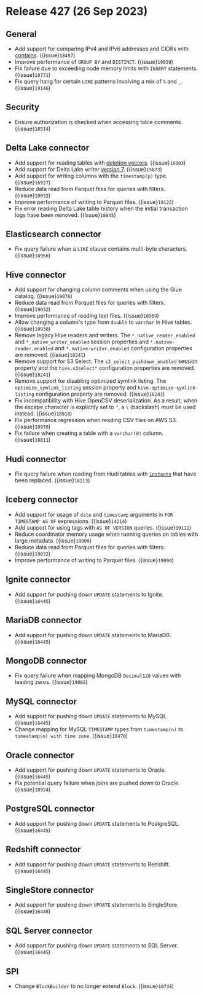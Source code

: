 # Release 427 (26 Sep 2023)

## General

* Add support for comparing IPv4 and IPv6 addresses and CIDRs with [contains](ip-address-contains). ({issue}`18497`)
* Improve performance of `GROUP BY` and `DISTINCT`. ({issue}`19059`)
* Fix failure due to exceeding node memory limits with `INSERT` statements. ({issue}`18771`)
* Fix query hang for certain `LIKE` patterns involving a mix of `%` and `_`. ({issue}`19146`)

## Security

* Ensure authorization is checked when accessing table comments. ({issue}`18514`)

## Delta Lake connector

* Add support for reading tables with
  [deletion vectors](https://docs.delta.io/latest/delta-deletion-vectors.html). ({issue}`16903`)
* Add support for Delta Lake writer
  [version 7](https://docs.delta.io/latest/versioning.html#features-by-protocol-version). ({issue}`15873`)
* Add support for writing columns with the `timestamp(p)` type. ({issue}`16927`)
* Reduce data read from Parquet files for queries with filters. ({issue}`19032`)
* Improve performance of writing to Parquet files. ({issue}`19122`)
* Fix error reading Delta Lake table history when the initial transaction logs
  have been removed. ({issue}`18845`)

## Elasticsearch connector

* Fix query failure when a `LIKE` clause contains multi-byte characters. ({issue}`18966`)

## Hive connector

* Add support for changing column comments when using the Glue catalog. ({issue}`19076`)
* Reduce data read from Parquet files for queries with filters. ({issue}`19032`)
* Improve performance of reading text files. ({issue}`18959`)
* Allow changing a column's type from `double` to `varchar` in Hive tables. ({issue}`18930`)
* Remove legacy Hive readers and writers. The `*_native_reader_enabled` and
  `*_native_writer_enabled` session properties and `*.native-reader.enabled` and
  `*.native-writer.enabled` configuration properties are removed. ({issue}`18241`)
* Remove support for S3 Select. The `s3_select_pushdown_enabled` session
  property and the `hive.s3select*` configuration properties are removed. ({issue}`18241`)
* Remove support for disabling optimized symlink listing. The
  `optimize_symlink_listing` session property and
  `hive.optimize-symlink-listing` configuration property are removed. ({issue}`18241`)
* Fix incompatibility with Hive OpenCSV deserialization. As a result, when the
  escape character is explicitly set to `"`, a `\` (backslash) must be used
  instead. ({issue}`18918`)
* Fix performance regression when reading CSV files on AWS S3. ({issue}`18976`)
* Fix failure when creating a table with a `varchar(0)` column. ({issue}`18811`)

## Hudi connector

* Fix query failure when reading from Hudi tables with
  [`instants`](https://hudi.apache.org/docs/concepts/#timeline) that have been
  replaced. ({issue}`18213`)

## Iceberg connector

* Add support for usage of `date` and `timestamp` arguments in `FOR TIMESTAMP AS
  OF` expressions. ({issue}`14214`)
* Add support for using tags with `AS OF VERSION` queries. ({issue}`19111`)
* Reduce coordinator memory usage when running queries on tables with large
  metadata. ({issue}`19009`)
* Reduce data read from Parquet files for queries with filters. ({issue}`19032`)
* Improve performance of writing to Parquet files. ({issue}`19090`)

## Ignite connector

* Add support for pushing down `UPDATE` statements to Ignite. ({issue}`16445`)

## MariaDB connector

* Add support for pushing down `UPDATE` statements to MariaDB. ({issue}`16445`)

## MongoDB connector

* Fix query failure when mapping MongoDB `Decimal128` values with leading zeros. ({issue}`19068`)

## MySQL connector

* Add support for pushing down `UPDATE` statements to MySQL. ({issue}`16445`)
* Change mapping for MySQL `TIMESTAMP` types from `timestamp(n)` to
  `timestamp(n) with time zone`. ({issue}`18470`)

## Oracle connector

* Add support for pushing down `UPDATE` statements to Oracle. ({issue}`16445`)
* Fix potential query failure when joins are pushed down to Oracle. ({issue}`18924`)

## PostgreSQL connector

* Add support for pushing down `UPDATE` statements to PostgreSQL. ({issue}`16445`)

## Redshift connector

* Add support for pushing down `UPDATE` statements to Redshift. ({issue}`16445`)

## SingleStore connector

* Add support for pushing down `UPDATE` statements to SingleStore. ({issue}`16445`)

## SQL Server connector

* Add support for pushing down `UPDATE` statements to SQL Server. ({issue}`16445`)

## SPI

* Change `BlockBuilder` to no longer extend `Block`. ({issue}`18738`)
